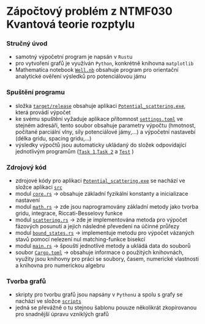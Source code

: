 # Zápočtový problém z NTMF030 Kvantová teorie rozptylu

### Stručný úvod
  - samotný výpočetní program je napsán v `Rust`u
  - pro vytvoření grafů je využíván `Python`, konkrétně knihovna `matplotlib`
  - Mathematica notebook [`Well.nb`](Well.nb) obsahuje program pro orientační analytické ověření výsledků pro potenciálovou jámu

### Spuštění programu
  - složka [`target/release`](target/release/) obsahuje aplikaci [`Potential_scattering.exe`](target/release/Potential_scattering.exe), která provádí výpočet
  - ke svému spuštění vyžaduje aplikace přítomnost [`settings.toml`](settings.toml) ve stejném adresáři, tento soubor obsahuje parametry výpočtu (hmotnost, počítané parciální vlny, síly potenciálové jámy,...) a výpočetní nastavebí (délka gridu, spacing gridu,...)
  - výsledky výpočtů jsou automaticky ukládaný do složek odpovídající jednotlivým programům ([`Task 1`](Task%201/),[`Task 2`](Task%202/) a [`Test`](Test/) )

### Zdrojový kód
  - zdrojové kódy pro aplikaci [`Potential_scattering.exe`](target/release/Potential_scattering.exe) se nachází ve složce aplikaci [`src`](src/)
  - modul [`core.rs`](src/core.rs) -> obsahuje základní fyzikální konstanty a inicializace nastavení
  - modul [`math.rs`](src/math.rs) -> zde jsou naprogramovány základní metody jako tvorba gridu, integrace, Riccati-Besselovy funkce
  - modul [`scattering.rs`](src/scattering.rs) -> zde je implementována metoda pro výpočet fázových posunutí a jejich následné převedení na účinné průřezy
  - modul [`bound_states.rs`](src/bound_states.rs) -> implementuje metodu pro výpočet vázaných stavů pomocí nelezení nul matching-funkce bisekcí
  - modul [`main.rs`](src/main.rs) -> špouští jednotlivé metody a ukládá data do souborů
  - soubor [`Cargo.toml`](Cargo.toml) -> obsahuje informace o použitých knihovnách, využity jsou knihovny pro práci se soubory, časem, numerické vlastnosti a knihovna pro numerickou algebru

### Tvorba grafů
  - skripty pro tvorbu grafů jsou napsány v `Python`u a spolu s grafy se nachází ve složce [`scripts`](scripts/)
  - jedná se převážně o tu stejnou šablonu pouuze několikrát zkopírovanou pro snadnější úpravu vzniklých grafů
    
